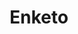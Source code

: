 ---
blog: https://blog.enketo.org/
git: https://github.com/enketo
linkedin: https://linkedin.com/company/enketo-llc
logohandle: enketo
sort: enketo
title: Enketo
twitter: https://x.com/enketo
website: https://enketo.org/
---